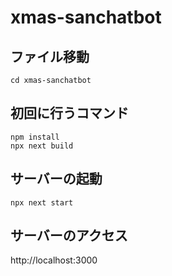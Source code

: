 # xmas-sanchatbot

## ファイル移動
```
cd xmas-sanchatbot
```

## 初回に行うコマンド

```
npm install
npx next build
```

## サーバーの起動

```
npx next start
```

## サーバーのアクセス

http://localhost:3000
